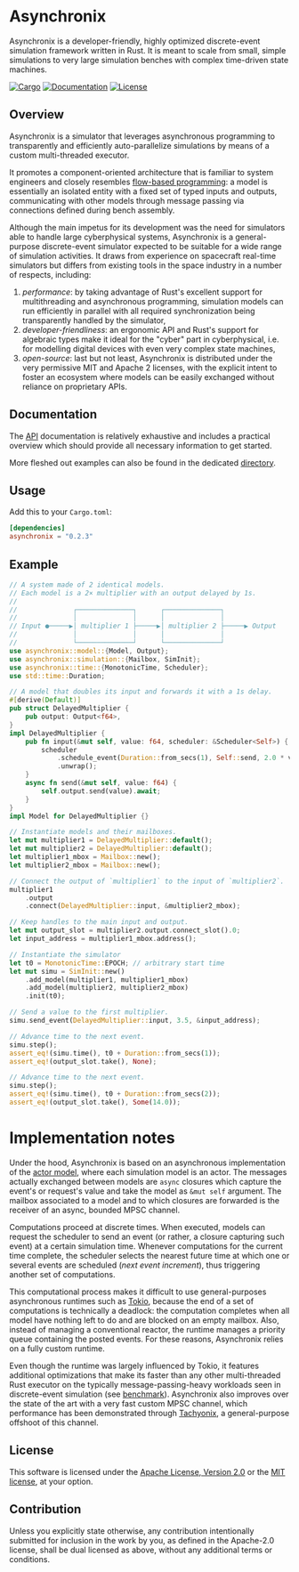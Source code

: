 # Asynchronix

Asynchronix is a developer-friendly, highly optimized discrete-event simulation
framework written in Rust. It is meant to scale from small, simple simulations
to very large simulation benches with complex time-driven state machines.

[![Cargo](https://img.shields.io/crates/v/asynchronix.svg)](https://crates.io/crates/asynchronix)
[![Documentation](https://docs.rs/asynchronix/badge.svg)](https://docs.rs/asynchronix)
[![License](https://img.shields.io/badge/license-MIT%2FApache--2.0-blue.svg)](https://github.com/asynchronics/asynchronix#license)


## Overview

Asynchronix is a simulator that leverages asynchronous programming to
transparently and efficiently auto-parallelize simulations by means of a custom
multi-threaded executor.

It promotes a component-oriented architecture that is familiar to system
engineers and closely resembles [flow-based programming][FBP]: a model is
essentially an isolated entity with a fixed set of typed inputs and outputs,
communicating with other models through message passing via connections defined
during bench assembly.

Although the main impetus for its development was the need for simulators able
to handle large cyberphysical systems, Asynchronix is a general-purpose
discrete-event simulator expected to be suitable for a wide range of simulation
activities. It draws from experience on spacecraft real-time simulators but
differs from existing tools in the space industry in a number of respects,
including:

1) *performance*: by taking advantage of Rust's excellent support for
   multithreading and asynchronous programming, simulation models can run
   efficiently in parallel with all required synchronization being transparently
   handled by the simulator,
2) *developer-friendliness*: an ergonomic API and Rust's support for algebraic
   types make it ideal for the "cyber" part in cyberphysical, i.e. for modelling
   digital devices with even very complex state machines,
3) *open-source*: last but not least, Asynchronix is distributed under the very
   permissive MIT and Apache 2 licenses, with the explicit intent to foster an
   ecosystem where models can be easily exchanged without reliance on
   proprietary APIs.

[FBP]: https://en.wikipedia.org/wiki/Flow-based_programming


## Documentation

The [API] documentation is relatively exhaustive and includes a practical
overview which should provide all necessary information to get started.

More fleshed out examples can also be found in the dedicated
[directory](asynchronix/examples).

[API]: https://docs.rs/asynchronix


## Usage

Add this to your `Cargo.toml`:

```toml
[dependencies]
asynchronix = "0.2.3"
```


## Example

```rust
// A system made of 2 identical models.
// Each model is a 2× multiplier with an output delayed by 1s.
//
//              ┌──────────────┐      ┌──────────────┐
//              │              │      │              │
// Input ●─────▶│ multiplier 1 ├─────▶│ multiplier 2 ├─────▶ Output
//              │              │      │              │
//              └──────────────┘      └──────────────┘
use asynchronix::model::{Model, Output};
use asynchronix::simulation::{Mailbox, SimInit};
use asynchronix::time::{MonotonicTime, Scheduler};
use std::time::Duration;

// A model that doubles its input and forwards it with a 1s delay.
#[derive(Default)]
pub struct DelayedMultiplier {
    pub output: Output<f64>,
}
impl DelayedMultiplier {
    pub fn input(&mut self, value: f64, scheduler: &Scheduler<Self>) {
        scheduler
            .schedule_event(Duration::from_secs(1), Self::send, 2.0 * value)
            .unwrap();
    }
    async fn send(&mut self, value: f64) {
        self.output.send(value).await;
    }
}
impl Model for DelayedMultiplier {}

// Instantiate models and their mailboxes.
let mut multiplier1 = DelayedMultiplier::default();
let mut multiplier2 = DelayedMultiplier::default();
let multiplier1_mbox = Mailbox::new();
let multiplier2_mbox = Mailbox::new();

// Connect the output of `multiplier1` to the input of `multiplier2`.
multiplier1
    .output
    .connect(DelayedMultiplier::input, &multiplier2_mbox);

// Keep handles to the main input and output.
let mut output_slot = multiplier2.output.connect_slot().0;
let input_address = multiplier1_mbox.address();

// Instantiate the simulator
let t0 = MonotonicTime::EPOCH; // arbitrary start time
let mut simu = SimInit::new()
    .add_model(multiplier1, multiplier1_mbox)
    .add_model(multiplier2, multiplier2_mbox)
    .init(t0);

// Send a value to the first multiplier.
simu.send_event(DelayedMultiplier::input, 3.5, &input_address);

// Advance time to the next event.
simu.step();
assert_eq!(simu.time(), t0 + Duration::from_secs(1));
assert_eq!(output_slot.take(), None);

// Advance time to the next event.
simu.step();
assert_eq!(simu.time(), t0 + Duration::from_secs(2));
assert_eq!(output_slot.take(), Some(14.0));
```

# Implementation notes

Under the hood, Asynchronix is based on an asynchronous implementation of the
[actor model][actor_model], where each simulation model is an actor. The
messages actually exchanged between models are `async` closures which capture
the event's or request's value and take the model as `&mut self` argument. The
mailbox associated to a model and to which closures are forwarded is the
receiver of an async, bounded MPSC channel.

Computations proceed at discrete times. When executed, models can request the
scheduler to send an event (or rather, a closure capturing such event) at a
certain simulation time. Whenever computations for the current time complete,
the scheduler selects the nearest future time at which one or several events are
scheduled (*next event increment*), thus triggering another set of computations.

This computational process makes it difficult to use general-purposes
asynchronous runtimes such as [Tokio][tokio], because the end of a set of
computations is technically a deadlock: the computation completes when all model
have nothing left to do and are blocked on an empty mailbox. Also, instead of
managing a conventional reactor, the runtime manages a priority queue containing
the posted events. For these reasons, Asynchronix relies on a fully custom
runtime.

Even though the runtime was largely influenced by Tokio, it features additional
optimizations that make its faster than any other multi-threaded Rust executor
on the typically message-passing-heavy workloads seen in discrete-event
simulation (see [benchmark]). Asynchronix also improves over the state of the
art with a very fast custom MPSC channel, which performance has been
demonstrated through [Tachyonix][tachyonix], a general-purpose offshoot of this
channel.

[actor_model]: https://en.wikipedia.org/wiki/Actor_model

[tokio]: https://github.com/tokio-rs/tokio

[tachyonix]: https://github.com/asynchronics/tachyonix

[benchmark]: https://github.com/asynchronics/tachyobench


## License

This software is licensed under the [Apache License, Version 2.0](LICENSE-APACHE) or the
[MIT license](LICENSE-MIT), at your option.


## Contribution

Unless you explicitly state otherwise, any contribution intentionally submitted
for inclusion in the work by you, as defined in the Apache-2.0 license, shall be
dual licensed as above, without any additional terms or conditions.